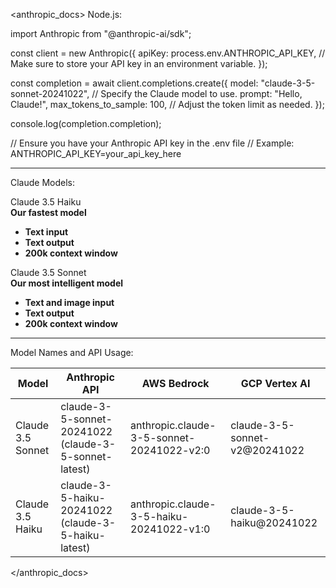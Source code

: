 <anthropic_docs>
Node.js:

import Anthropic from "@anthropic-ai/sdk";

const client = new Anthropic({
  apiKey: process.env.ANTHROPIC_API_KEY, // Make sure to store your API key in an environment variable.
});

const completion = await client.completions.create({
  model: "claude-3-5-sonnet-20241022", // Specify the Claude model to use.
  prompt: "Hello, Claude!",
  max_tokens_to_sample: 100, // Adjust the token limit as needed.
});

console.log(completion.completion);

// Ensure you have your Anthropic API key in the .env file
// Example: ANTHROPIC_API_KEY=your_api_key_here

---

Claude Models:

Claude 3.5 Haiku  
**Our fastest model**  
- **Text input**  
- **Text output**  
- **200k context window**

Claude 3.5 Sonnet  
**Our most intelligent model**  
- **Text and image input**  
- **Text output**  
- **200k context window**

---

Model Names and API Usage:

| Model            | Anthropic API                          | AWS Bedrock                                     | GCP Vertex AI                  |
|-------------------|----------------------------------------|------------------------------------------------|---------------------------------|
| Claude 3.5 Sonnet | claude-3-5-sonnet-20241022 (claude-3-5-sonnet-latest) | anthropic.claude-3-5-sonnet-20241022-v2:0     | claude-3-5-sonnet-v2@20241022  |
| Claude 3.5 Haiku  | claude-3-5-haiku-20241022 (claude-3-5-haiku-latest)  | anthropic.claude-3-5-haiku-20241022-v1:0      | claude-3-5-haiku@20241022      |
</anthropic_docs>
